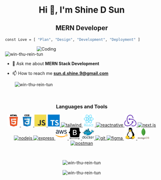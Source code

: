 <h1 align="center">Hi 👋, I'm Shine D Sun</h1>
<h2 align="center">MERN Developer</h2>

```bash
const Love = [ "Plan", "Design", "Development", "Deployment" ]
```

<img align="right" alt="Coding" width="400" src="https://res.cloudinary.com/dukplngbj/image/upload/v1680585672/coding-1_hieyp9.gif">

<p align="left"> <img src="https://komarev.com/ghpvc/?username=win-thu-rein-tun&label=Profile%20views&color=0e75b6&style=flat" alt="win-thu-rein-tun" /> </p>

- 💬 Ask me about **MERN Stack Development**

- 📫 How to reach me **sun.d.shine.9@gmail.com**

<p>&nbsp;&nbsp;&nbsp;&nbsp;&nbsp;&nbsp;&nbsp;&nbsp;<img src="https://github-readme-stats.vercel.app/api/top-langs?username=win-thu-rein-tun&show_icons=true&locale=en&layout=compact" alt="win-thu-rein-tun" /></p>

<br>

<h3 align="center">Languages and Tools</h3>
<p align="center"> 
<a href="https://www.w3.org/html/" target="_blank" rel="noreferrer"> 
<img src="https://raw.githubusercontent.com/devicons/devicon/master/icons/html5/html5-original-wordmark.svg" alt="html5" width="40" height="40"/> </a>
<a href="https://www.w3schools.com/css/" target="_blank" rel="noreferrer"> 
<img src="https://raw.githubusercontent.com/devicons/devicon/master/icons/css3/css3-original-wordmark.svg" alt="css3" width="40" height="40"/> </a> 
<a href="https://developer.mozilla.org/en-US/docs/Web/JavaScript" target="_blank" rel="noreferrer"> 
<img src="https://raw.githubusercontent.com/devicons/devicon/master/icons/javascript/javascript-original.svg" alt="javascript" width="40" height="40"/> </a> 
<a href="https://www.typescriptlang.org/" target="_blank" rel="noreferrer"> 
<img src="https://raw.githubusercontent.com/devicons/devicon/master/icons/typescript/typescript-original.svg" alt="typescript" width="40" height="40"/> </a>
<a href="https://tailwindcss.com/" target="_blank" rel="noreferrer"> 
<img src="https://www.vectorlogo.zone/logos/tailwindcss/tailwindcss-icon.svg" alt="tailwind" width="40" height="40"/> </a>
<a href="https://reactjs.org/" target="_blank" rel="noreferrer"> 
<img src="https://raw.githubusercontent.com/devicons/devicon/master/icons/react/react-original-wordmark.svg" alt="react" width="40" height="40"/> </a> 
<a href="https://reactnative.dev/" target="_blank" rel="noreferrer"> 
<img src="https://reactnative.dev/img/header_logo.svg" alt="reactnative" width="40" height="40"/> </a> 
<a href="https://redux.js.org" target="_blank" rel="noreferrer"> 
<img src="https://raw.githubusercontent.com/devicons/devicon/master/icons/redux/redux-original.svg" alt="redux" width="40" height="40"/> </a> 
<a href="https://nextjs.org/" target="_blank" rel="noreferrer"> 
<img src="https://res.cloudinary.com/dg3gyk0gu/image/upload/v1669674284/tags/next.png" alt="next.js" width="40" height="40"/> </a> 
<a href="https://nodejs.org" target="_blank" rel="noreferrer"> 
<img src="https://e7.pngegg.com/pngimages/1006/374/png-clipart-web-development-node-js-socket-io-javascript-network-socket-modernization-miscellaneous-logo-thumbnail.png" alt="nodejs" width="40" height="40"/> </a>
<a href="https://expressjs.com" target="_blank" rel="noreferrer"> 
<img src="https://adware-technologies.s3.amazonaws.com/uploads/technology/thumbnail/20/express-js.png" alt="express" width="40" height="40"/> </a> 
<a href="https://aws.amazon.com" target="_blank" rel="noreferrer"> 
<img src="https://raw.githubusercontent.com/devicons/devicon/master/icons/amazonwebservices/amazonwebservices-original-wordmark.svg" alt="aws" width="40" height="40"/> </a> 
<a href="https://www.prisma.io/" target="_blank" rel="noreferrer"> 
<img src="https://raw.githubusercontent.com/devicons/devicon/master/icons/bootstrap/bootstrap-plain-wordmark.svg" alt="bootstrap" width="40" height="40"/> </a> 
<a href="https://www.docker.com/" target="_blank" rel="noreferrer"> 
<img src="https://raw.githubusercontent.com/devicons/devicon/master/icons/docker/docker-original-wordmark.svg" alt="docker" width="40" height="40"/> </a>

<a href="https://git-scm.com/" target="_blank" rel="noreferrer"> 
<img src="https://www.vectorlogo.zone/logos/git-scm/git-scm-icon.svg" alt="git" width="40" height="40"/> </a> 
<a href="https://www.figma.com/" target="_blank" rel="noreferrer"> 
<img src="https://www.vectorlogo.zone/logos/figma/figma-icon.svg" alt="figma" width="40" height="40"/> </a> 
<a href="https://www.linux.org/" target="_blank" rel="noreferrer"> 
<img src="https://raw.githubusercontent.com/devicons/devicon/master/icons/linux/linux-original.svg" alt="linux" width="40" height="40"/> </a> 
<a href="https://www.mongodb.com/" target="_blank" rel="noreferrer"> 
<img src="https://raw.githubusercontent.com/devicons/devicon/master/icons/mongodb/mongodb-original-wordmark.svg" alt="mongodb" width="40" height="40"/> </a> 
 
<a href="https://postman.com" target="_blank" rel="noreferrer"> 
<img src="https://www.vectorlogo.zone/logos/getpostman/getpostman-icon.svg" alt="postman" width="40" height="40"/> </a>

 </p>

<br>

<p align="center" ><img align="center" src="https://github-readme-stats.vercel.app/api?username=win-thu-rein-tun&show_icons=true&locale=en" alt="win-thu-rein-tun" /></p>

<p align="center"><img align="center" src="https://github-readme-streak-stats.herokuapp.com/?user=win-thu-rein-tun&" alt="win-thu-rein-tun" /></p>
